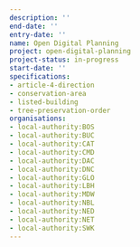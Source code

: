 ```yaml
---
description: ''
end-date: ''
entry-date: ''
name: Open Digital Planning
project: open-digital-planning
project-status: in-progress
start-date: ''
specifications:
- article-4-direction
- conservation-area
- listed-building
- tree-preservation-order
organisations:
- local-authority:BOS
- local-authority:BUC
- local-authority:CAT
- local-authority:CMD
- local-authority:DAC
- local-authority:DNC
- local-authority:GLO
- local-authority:LBH
- local-authority:MDW
- local-authority:NBL
- local-authority:NED
- local-authority:NET
- local-authority:SWK
---
```

